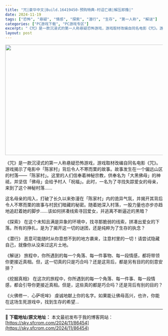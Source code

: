 ```yaml
---
title: "咒|豪华中文|Build.16419450-预购特典-村诅亡魂|解压即撸|"
date: 2024-11-19
tags: ["恐怖", "悬疑", "情感", "探索", "潜行", "生存", "第一人称", "解谜"]
categories: ["PC游戏下载", "PC游戏专区"]
excerpt: "《咒》是一款沉浸式的第一人称悬疑恐怖游戏，游戏取材改编自同名电影《咒》。游戏揭示了电影中「陈家村」背后令人不寒而栗的故事。故事发生在一个偏远山区的村落——「陈家村」。这里的人们信奉着神秘宗教，供奉名为「大黑佛母」的神祗，并坚信「佛母」会给予村人「祝福」。此时，一名为了寻找失踪爱女的母亲，来到了这个神&hellip;"
layout: post
---
```


<img class="aligncenter size-full wp-image-86420" src="https://sky.sfcrom.com/wp-content/uploads/2024/11/2024111909432977.webp" alt="" width="616" height="353" />

《咒》是一款沉浸式的第一人称悬疑恐怖游戏，游戏取材改编自同名电影《咒》。游戏揭示了电影中「陈家村」背后令人不寒而栗的故事。故事发生在一个偏远山区的村落——「陈家村」。这里的人们信奉着神秘宗教，供奉名为「大黑佛母」的神祗，并坚信「佛母」会给予村人「祝福」。此时，一名为了寻找失踪爱女的母亲，来到了这个神秘村落……

这名母亲的闯入，打破了长久以来弥漫在「陈家村」内的诡异气氛，并揭开其背后令人不寒而栗的故事与村民们暗藏的秘密。随着她深入村落，一股力量也亦步亦趋地追赶着她的脚步……该如何拼凑线索寻回爱女，并逃离不断逼近的黑暗？

《探索》
在这个未知且满是异象的环境中，找寻那脆弱的线索，拼凑出爱女的下落。所有的挣扎，是为了揭开这一切的谜团，还是纯粹为了生存的执念？

《潜行》
恶意可能随时从你意想不到的地方袭来，注意村里的一切！请尝试隐藏自己，就像你从没来过这片土地。

《解谜》
旅程中，你所遇到的每一个角落、每一件事物、每一段情感，都将带领你更接近真相。但，这一切真的只是巧合吗？还是这背后，都是另有目的的刻意安排？

《挖掘真相》
在这次的旅程中，你所遇到的每一个角落、每一件事、每一段情感，都会引导你更接近真相。但是，这些真的都是巧合吗？还是背后有别的目的？

《火佛修一．心萨呒哞》
虔诚地献上你的名字。如果能让佛母高兴，也许，你能在这场生死游戏中，找到生存的希望…

---
📖 **下载地址/原文地址：** 本文最初发布于我的博客网站：[https://sky.sfcrom.com/2024/11/86454](https://sky.sfcrom.com/2024/11/86454)

